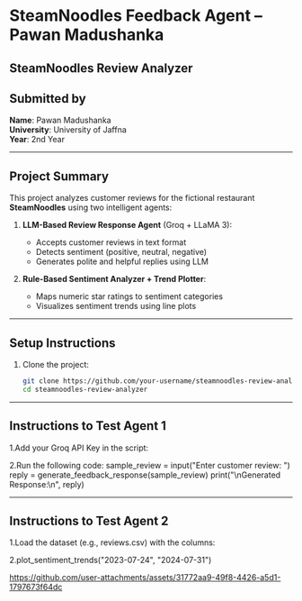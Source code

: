 #  SteamNoodles Feedback Agent – Pawan Madushanka

## SteamNoodles Review Analyzer

##  Submitted by
**Name**: Pawan Madushanka  
**University**: University of Jaffna  
**Year**: 2nd Year  

---

##  Project Summary

This project analyzes customer reviews for the fictional restaurant **SteamNoodles** using two intelligent agents:

1. **LLM-Based Review Response Agent** (Groq + LLaMA 3):  
   - Accepts customer reviews in text format  
   - Detects sentiment (positive, neutral, negative)  
   - Generates polite and helpful replies using LLM

2. **Rule-Based Sentiment Analyzer + Trend Plotter**:  
   - Maps numeric star ratings to sentiment categories  
   - Visualizes sentiment trends using line plots

---

##  Setup Instructions

1. Clone the project:
   ```bash
   git clone https://github.com/your-username/steamnoodles-review-analyzer.git
   cd steamnoodles-review-analyzer
   
---


##  Instructions to Test Agent 1
1.Add your Groq API Key in the script:

2.Run the following code:
sample_review = input("Enter customer review: ")
reply = generate_feedback_response(sample_review)
print("\nGenerated Response:\n", reply)

---
##  Instructions to Test Agent 2
1.Load the dataset (e.g., reviews.csv) with the columns:

2.plot_sentiment_trends("2023-07-24", "2024-07-31")






https://github.com/user-attachments/assets/31772aa9-49f8-4426-a5d1-1797673f64dc
